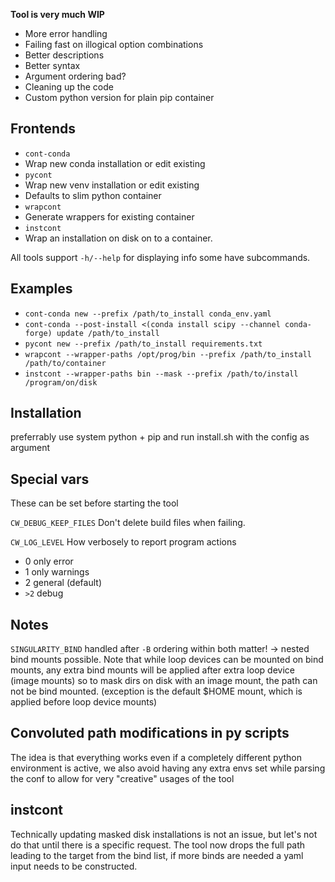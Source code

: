 **Tool is very much WIP**

- More error handling
- Failing fast on illogical option combinations
- Better descriptions 
- Better syntax
- Argument ordering bad?
- Cleaning up the code
- Custom python version for plain pip container

## Frontends

- `cont-conda`
 - Wrap new conda installation or edit existing
- `pycont`
 - Wrap new venv installation or edit existing
 - Defaults to slim python container
- `wrapcont`
 - Generate wrappers for existing container
- `instcont`
 - Wrap an installation on disk on to a container. 

All tools support `-h/--help` for displaying info
some have subcommands. 

## Examples

- `cont-conda new --prefix /path/to_install conda_env.yaml`
- `cont-conda --post-install <(conda install scipy --channel conda-forge) update /path/to_install`
- `pycont new --prefix /path/to_install requirements.txt`
- `wrapcont --wrapper-paths /opt/prog/bin --prefix /path/to_install /path/to/container` 
- `instcont --wrapper-paths bin --mask --prefix /path/to/install /program/on/disk`


## Installation

preferrably use system python + pip
and run install.sh with the config as argument

## Special vars

These can be set before starting the tool

`CW_DEBUG_KEEP_FILES`
Don't delete build files when failing. 

`CW_LOG_LEVEL`
How verbosely to report program actions

- 0 only error
- 1 only warnings
- 2 general (default)
- `>2` debug

## Notes
`SINGULARITY_BIND` handled after `-B`
ordering within both matter! -> nested bind mounts possible.
Note that while loop devices can be mounted on bind mounts,
any extra bind mounts will be applied after extra loop device (image mounts) 
so to mask dirs on disk with an image mount, the path can not be bind mounted.
(exception is the default $HOME mount, which is applied before loop device mounts)



## Convoluted path modifications in py scripts

The idea is that everything works even if a completely different python
environment is active, we also avoid having any extra envs set while parsing
the conf to allow for very "creative" usages of the tool

## instcont

Technically updating masked disk installations
is not an issue, but let's not do that until there is a specific
request. The tool now drops the full path leading to the target
from the bind list, if more binds are needed a yaml input needs to be constructed. 
